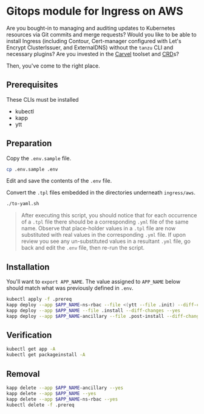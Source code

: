 # Gitops module for Ingress on AWS

Are you bought-in to managing and auditing updates to Kubernetes resources via Git commits and merge requests?
Would you like to be able to install Ingress (including Contour, Cert-manager configured with Let's Encrypt ClusterIssuer, and ExternalDNS) without the `tanzu` CLI and necessary plugins?
Are you invested in the [Carvel](https://carvel.dev/) toolset and [CRD](https://carvel.dev/kapp-controller/docs/latest/app-spec/)s?

Then, you've come to the right place.


## Prerequisites

These CLIs must be installed

* kubectl
* kapp
* ytt


## Preparation

Copy the `.env.sample` file.

```bash
cp .env.sample .env
```

Edit and save the contents of the `.env` file.

Convert the `.tpl` files embedded in the directories underneath `ingress/aws`.

```bash
./to-yaml.sh
```
> After executing this script, you should notice that for each occurrence of a `.tpl` file there should be a corresponding `.yml` file of the same name.  Observe that place-holder values in a `.tpl` file are now substituted with real values in the corresponding `.yml` file.  If upon review you see any un-substituted values in a resultant `.yml` file, go back and edit the `.env` file, then re-run the script.


## Installation

You'll want to `export APP_NAME`.
The value assigned to `APP_NAME` below should match what was previously defined in `.env`.

```bash
kubectl apply -f .prereq
kapp deploy --app $APP_NAME-ns-rbac --file <(ytt --file .init) --diff-changes --yes
kapp deploy --app $APP_NAME --file .install --diff-changes --yes
kapp deploy --app $APP_NAME-ancillary --file .post-install --diff-changes --yes
```


## Verification

```bash
kubectl get app -A
kubectl get packageinstall -A
```


## Removal

```bash
kapp delete --app $APP_NAME-ancillary --yes
kapp delete --app $APP_NAME --yes
kapp delete --app $APP_NAME-ns-rbac --yes
kubectl delete -f .prereq
```
